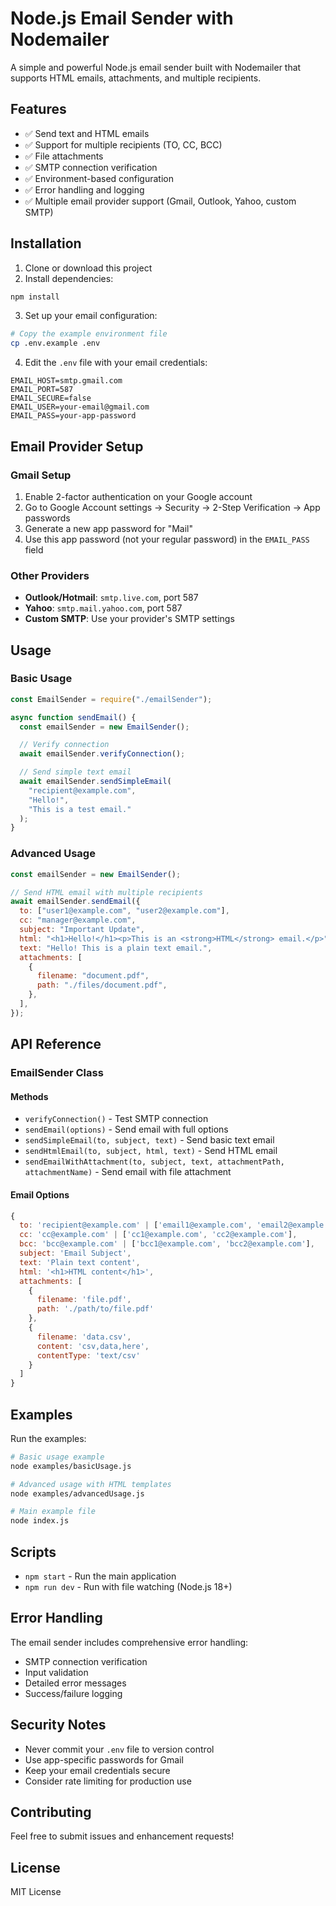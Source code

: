 # Node.js Email Sender with Nodemailer

A simple and powerful Node.js email sender built with Nodemailer that supports HTML emails, attachments, and multiple recipients.

## Features

- ✅ Send text and HTML emails
- ✅ Support for multiple recipients (TO, CC, BCC)
- ✅ File attachments
- ✅ SMTP connection verification
- ✅ Environment-based configuration
- ✅ Error handling and logging
- ✅ Multiple email provider support (Gmail, Outlook, Yahoo, custom SMTP)

## Installation

1. Clone or download this project
2. Install dependencies:

```bash
npm install
```

3. Set up your email configuration:

```bash
# Copy the example environment file
cp .env.example .env
```

4. Edit the `.env` file with your email credentials:

```env
EMAIL_HOST=smtp.gmail.com
EMAIL_PORT=587
EMAIL_SECURE=false
EMAIL_USER=your-email@gmail.com
EMAIL_PASS=your-app-password
```

## Email Provider Setup

### Gmail Setup

1. Enable 2-factor authentication on your Google account
2. Go to Google Account settings → Security → 2-Step Verification → App passwords
3. Generate a new app password for "Mail"
4. Use this app password (not your regular password) in the `EMAIL_PASS` field

### Other Providers

- **Outlook/Hotmail**: `smtp.live.com`, port 587
- **Yahoo**: `smtp.mail.yahoo.com`, port 587
- **Custom SMTP**: Use your provider's SMTP settings

## Usage

### Basic Usage

```javascript
const EmailSender = require("./emailSender");

async function sendEmail() {
  const emailSender = new EmailSender();

  // Verify connection
  await emailSender.verifyConnection();

  // Send simple text email
  await emailSender.sendSimpleEmail(
    "recipient@example.com",
    "Hello!",
    "This is a test email."
  );
}
```

### Advanced Usage

```javascript
const emailSender = new EmailSender();

// Send HTML email with multiple recipients
await emailSender.sendEmail({
  to: ["user1@example.com", "user2@example.com"],
  cc: "manager@example.com",
  subject: "Important Update",
  html: "<h1>Hello!</h1><p>This is an <strong>HTML</strong> email.</p>",
  text: "Hello! This is a plain text email.",
  attachments: [
    {
      filename: "document.pdf",
      path: "./files/document.pdf",
    },
  ],
});
```

## API Reference

### EmailSender Class

#### Methods

- `verifyConnection()` - Test SMTP connection
- `sendEmail(options)` - Send email with full options
- `sendSimpleEmail(to, subject, text)` - Send basic text email
- `sendHtmlEmail(to, subject, html, text)` - Send HTML email
- `sendEmailWithAttachment(to, subject, text, attachmentPath, attachmentName)` - Send email with file attachment

#### Email Options

```javascript
{
  to: 'recipient@example.com' | ['email1@example.com', 'email2@example.com'],
  cc: 'cc@example.com' | ['cc1@example.com', 'cc2@example.com'],
  bcc: 'bcc@example.com' | ['bcc1@example.com', 'bcc2@example.com'],
  subject: 'Email Subject',
  text: 'Plain text content',
  html: '<h1>HTML content</h1>',
  attachments: [
    {
      filename: 'file.pdf',
      path: './path/to/file.pdf'
    },
    {
      filename: 'data.csv',
      content: 'csv,data,here',
      contentType: 'text/csv'
    }
  ]
}
```

## Examples

Run the examples:

```bash
# Basic usage example
node examples/basicUsage.js

# Advanced usage with HTML templates
node examples/advancedUsage.js

# Main example file
node index.js
```

## Scripts

- `npm start` - Run the main application
- `npm run dev` - Run with file watching (Node.js 18+)

## Error Handling

The email sender includes comprehensive error handling:

- SMTP connection verification
- Input validation
- Detailed error messages
- Success/failure logging

## Security Notes

- Never commit your `.env` file to version control
- Use app-specific passwords for Gmail
- Keep your email credentials secure
- Consider rate limiting for production use

## Contributing

Feel free to submit issues and enhancement requests!

## License

MIT License

